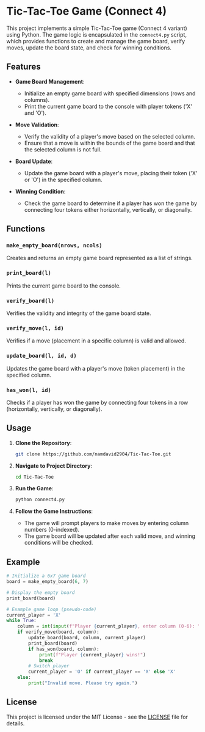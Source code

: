 # Tic-Tac-Toe Game (Connect 4)

This project implements a simple Tic-Tac-Toe game (Connect 4 variant) using Python. The game logic is encapsulated in the `connect4.py` script, which provides functions to create and manage the game board, verify moves, update the board state, and check for winning conditions.

## Features

- **Game Board Management**:
  - Initialize an empty game board with specified dimensions (rows and columns).
  - Print the current game board to the console with player tokens ('X' and 'O').

- **Move Validation**:
  - Verify the validity of a player's move based on the selected column.
  - Ensure that a move is within the bounds of the game board and that the selected column is not full.

- **Board Update**:
  - Update the game board with a player's move, placing their token ('X' or 'O') in the specified column.

- **Winning Condition**:
  - Check the game board to determine if a player has won the game by connecting four tokens either horizontally, vertically, or diagonally.

## Functions

### `make_empty_board(nrows, ncols)`

Creates and returns an empty game board represented as a list of strings.

### `print_board(l)`

Prints the current game board to the console.

### `verify_board(l)`

Verifies the validity and integrity of the game board state.

### `verify_move(l, id)`

Verifies if a move (placement in a specific column) is valid and allowed.

### `update_board(l, id, d)`

Updates the game board with a player's move (token placement) in the specified column.

### `has_won(l, id)`

Checks if a player has won the game by connecting four tokens in a row (horizontally, vertically, or diagonally).

## Usage

1. **Clone the Repository**:
   ```bash
   git clone https://github.com/namdavid2904/Tic-Tac-Toe.git
   ```

2. **Navigate to Project Directory**:
   ```bash
   cd Tic-Tac-Toe
   ```

3. **Run the Game**:
   ```bash
   python connect4.py
   ```

4. **Follow the Game Instructions**:
   - The game will prompt players to make moves by entering column numbers (0-indexed).
   - The game board will be updated after each valid move, and winning conditions will be checked.

## Example

```python
# Initialize a 6x7 game board
board = make_empty_board(6, 7)

# Display the empty board
print_board(board)

# Example game loop (pseudo-code)
current_player = 'X'
while True:
    column = int(input(f"Player {current_player}, enter column (0-6): "))
    if verify_move(board, column):
        update_board(board, column, current_player)
        print_board(board)
        if has_won(board, column):
            print(f"Player {current_player} wins!")
            break
        # Switch player
        current_player = 'O' if current_player == 'X' else 'X'
    else:
        print("Invalid move. Please try again.")

```

## License

This project is licensed under the MIT License - see the [LICENSE](LICENSE) file for details.
